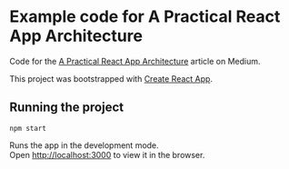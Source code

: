 # Example code for A Practical React App Architecture

Code for the [A Practical React App Architecture](https://medium.com/@dorontohar/a-practical-react-app-architecture-b347fd5e55a6) article on Medium.<br>

This project was bootstrapped with [Create React App](https://github.com/facebookincubator/create-react-app).

## Running the project
`npm start`

Runs the app in the development mode.<br>
Open [http://localhost:3000](http://localhost:3000) to view it in the browser.